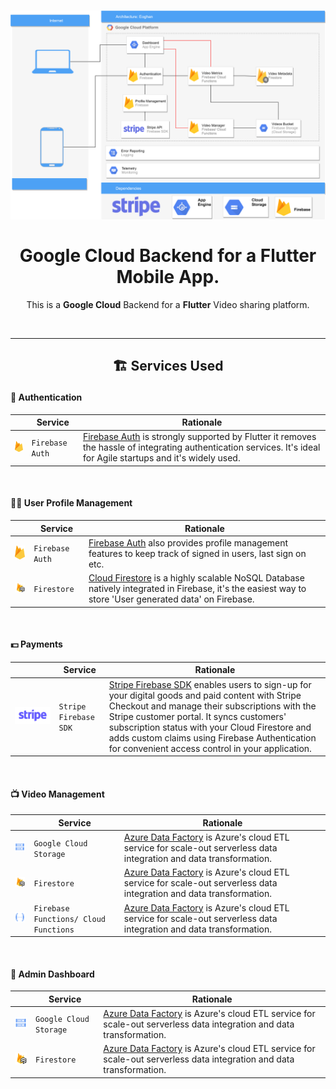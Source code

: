 <h1 align="center">
  <img src="./Eoghan.png" width="900px"/><br/><br/>
  Google Cloud Backend for a Flutter Mobile App.
</h1>
<p align="center">This is a <b>Google Cloud</b> Backend for a <b>Flutter</b> Video sharing platform.</p>

<br/>
<hr/>

## <p align="center">🏗 Services Used</p>

#### 🤚 Authentication

|                                                        |        Service       |                  Rationale                                                                                                                                                                                  |
| ------------------------------------------------------ | -------------------- | ----------------------------------------------------------------------------------------------------------------------------------------------------------------------------------------------------------- |
|  <img src="./icons/firebase.png" width="40px" />       |    `Firebase Auth`   |  [Firebase Auth](https://firebase.google.com/docs/auth/) is strongly supported by Flutter it removes the hassle of integrating authentication services. It's ideal for Agile startups and it's widely used. |

<br/>


#### 🙎‍♀️ User Profile Management

|                                                        |       Service     |                  Rationale                                                                                                                                                                           |
| ------------------------------------------------------ | ----------------- | ---------------------------------------------------------------------------------------------------------------------------------------------------------------------------------------------------- |
|  <img src="./icons/firebase.png" width="40px" />       |  `Firebase Auth`  |  [Firebase Auth](https://firebase.google.com/docs/auth/admin/manage-users/) also provides profile management features to keep track of signed in users, last sign on etc.                            |
|  <img src="./icons/firestore.png" width="50px" />      |    `Firestore`    |  [Cloud Firestore](https://firebase.google.com/docs/firestore) is a highly scalable NoSQL Database natively integrated in Firebase, it's the easiest way to store 'User generated data' on Firebase. |

<br/>


#### 💵 Payments

|                                                        |        Service       |                  Rationale                                                                                                                                                                                                             |
| ------------------------------------------------------ | -------------------- | -------------------------------------------------------------------------------------------------------------------------------------------------------------------------------------------------------------------------------------- |
|     <img src="./icons/stripe.png" width="500px" />      | `Stripe Firebase SDK`|  [Stripe Firebase SDK](https://firebase.google.com/products/extensions/stripe-firestore-stripe-payments) enables users to sign-up for your digital goods and paid content with Stripe Checkout and manage their subscriptions with the Stripe customer portal. It syncs customers' subscription status with your Cloud Firestore and adds custom claims using Firebase Authentication for convenient access control in your application. |
<br/>


#### 📺 Video Management

|                                                        |                  Service               |                  Rationale                                                                                                                                                                                                          |
| ------------------------------------------------------ | -------------------------------------- | -------------------------------------------------------------------------------------------------------------------------------------------------------------------------------------------------------------------------------------- |
| <img src="./icons/cloud_storage.png" width="50px" />   |         `Google Cloud Storage`         |  [Azure Data Factory](https://docs.microsoft.com/en-us/azure/data-factory/) is Azure's cloud ETL service for scale-out serverless data integration and data transformation.                                              |
|   <img src="./icons/firestore.png" width="50px" />     |               `Firestore`              |  [Azure Data Factory](https://docs.microsoft.com/en-us/azure/data-factory/) is Azure's cloud ETL service for scale-out serverless data integration and data transformation.                                                            |
| <img src="./icons/cloud_functions.png" width="50px" /> |  `Firebase Functions/ Cloud Functions` |  [Azure Data Factory](https://docs.microsoft.com/en-us/azure/data-factory/) is Azure's cloud ETL service for scale-out serverless data integration and data transformation.                              |

<br/>


#### 👀 Admin Dashboard

|                                                        |         Service         |                  Rationale                                                                                                                                                                                                           |
| ------------------------------------------------------ | ----------------------- | -------------------------------------------------------------------------------------------------------------------------------------------------------------------------------------------------------------------------------------- |
|  <img src="./icons/cloud_storage.png" width="50px" />  |  `Google Cloud Storage` |  [Azure Data Factory](https://docs.microsoft.com/en-us/azure/data-factory/) is Azure's cloud ETL service for scale-out serverless data integration and data transformation.                                              |
|    <img src="./icons/firestore.png" width="50px" />    |        `Firestore`      |  [Azure Data Factory](https://docs.microsoft.com/en-us/azure/data-factory/) is Azure's cloud ETL service for scale-out serverless data integration and data transformation.                                                            |


